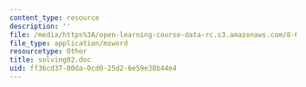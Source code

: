 ```yaml
---
content_type: resource
description: ''
file: /media/https%3A/open-learning-course-data-rc.s3.amazonaws.com/8-02t-electricity-and-magnetism-spring-2005/ff36cd3700da0cd025d26e59e38b44e4_solving02.doc
file_type: application/msword
resourcetype: Other
title: solving02.doc
uid: ff36cd37-00da-0cd0-25d2-6e59e38b44e4
---
```

